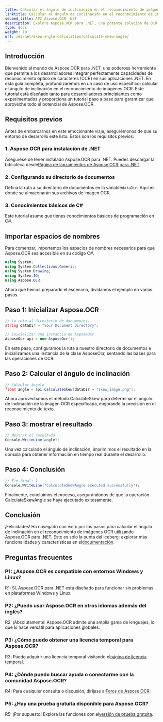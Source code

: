 ```yaml
---
title: Calcular el ángulo de inclinación en el reconocimiento de imágenes OCR
linktitle: Calcular el ángulo de inclinación en el reconocimiento de imágenes OCR
second_title: API Aspose.OCR .NET
description: Explore Aspose.OCR para .NET, una potente solución de OCR para un reconocimiento de texto preciso en sus aplicaciones C#.
type: docs
weight: 10
url: /es/net/skew-angle-calculation/calculate-skew-angle/
---
```

## Introducción

Bienvenido al mundo de Aspose.OCR para .NET, una poderosa herramienta que permite a los desarrolladores integrar perfectamente capacidades de reconocimiento óptico de caracteres (OCR) en sus aplicaciones .NET. En esta guía completa, profundizaremos en un caso de uso específico: calcular el ángulo de inclinación en el reconocimiento de imágenes OCR. Este tutorial está diseñado tanto para desarrolladores principiantes como experimentados y proporciona un tutorial paso a paso para garantizar que aproveche todo el potencial de Aspose.OCR.

## Requisitos previos

Antes de embarcarnos en este emocionante viaje, asegurémonos de que su entorno de desarrollo esté listo. Estos son los requisitos previos:

### 1. Aspose.OCR para instalación de .NET

 Asegúrese de tener instalado Aspose.OCR para .NET. Puedes descargar la biblioteca desde[Página de lanzamientos de Aspose.OCR para .NET](https://releases.aspose.com/ocr/net/).

### 2. Configurando su directorio de documentos

Defina la ruta a su directorio de documentos en la variable`dataDir`. Aquí es donde se almacenarán sus archivos de imagen OCR.

### 3. Conocimientos básicos de C#

Este tutorial asume que tienes conocimientos básicos de programación en C#.

## Importar espacios de nombres

Para comenzar, importemos los espacios de nombres necesarios para que Aspose.OCR sea accesible en su código C#.

```csharp
using System;
using System.Collections.Generic;
using System.Drawing;
using System.IO;
using Aspose.OCR;
```

Ahora que hemos preparado el escenario, dividamos el ejemplo en varios pasos.

## Paso 1: Inicializar Aspose.OCR

```csharp
// La ruta al directorio de documentos.
string dataDir = "Your Document Directory";

// Inicializar una instancia de AsposeOcr
AsposeOcr api = new AsposeOcr();
```

En este paso, configuramos la ruta a nuestro directorio de documentos e inicializamos una instancia de la clase AsposeOcr, sentando las bases para las operaciones de OCR.

## Paso 2: Calcular el ángulo de inclinación

```csharp
// Calcular ángulo
float angle = api.CalculateSkew(dataDir + "skew_image.png");
```

Ahora aprovechamos el método CalculateSkew para determinar el ángulo de inclinación de la imagen OCR especificada, mejorando la precisión en el reconocimiento de texto.

## Paso 3: mostrar el resultado

```csharp
// Mostrar el resultado
Console.WriteLine(angle);
```

Una vez calculado el ángulo de inclinación, imprimimos el resultado en la consola para obtener información en tiempo real durante el desarrollo.

## Paso 4: Conclusión

```csharp
// Fin final: 1
Console.WriteLine("CalculateSkewAngle executed successfully");
```

Finalmente, concluimos el proceso, asegurándonos de que la operación CalculateSkewAngle se haya ejecutado exitosamente.

## Conclusión

 ¡Felicidades! Ha navegado con éxito por los pasos para calcular el ángulo de inclinación en el reconocimiento de imágenes OCR utilizando Aspose.OCR para .NET. Esto es sólo la punta del iceberg; explorar más funcionalidades y características en el[documentación](https://reference.aspose.com/ocr/net/).

## Preguntas frecuentes

### P1: ¿Aspose.OCR es compatible con entornos Windows y Linux?

R1: Sí, Aspose.OCR para .NET está diseñado para funcionar sin problemas en plataformas Windows y Linux.

### P2: ¿Puedo usar Aspose.OCR en otros idiomas además del inglés?

R2: ¡Absolutamente! Aspose.OCR admite una amplia gama de lenguajes, lo que lo hace versátil para aplicaciones globales.

### P3: ¿Cómo puedo obtener una licencia temporal para Aspose.OCR?

 R3: Puede adquirir una licencia temporal visitando el[página de licencia temporal](https://purchase.aspose.com/temporary-license/).

### P4: ¿Dónde puedo buscar ayuda o conectarme con la comunidad Aspose.OCR?

 R4: Para cualquier consulta o discusión, diríjase al[Foros de Aspose.OCR](https://forum.aspose.com/c/ocr/16).

### P5: ¿Hay una prueba gratuita disponible para Aspose.OCR?

R5: ¡Por supuesto! Explora las funciones con el[versión de prueba gratuita](https://releases.aspose.com/).